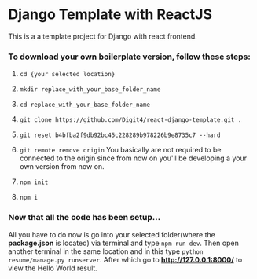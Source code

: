 # Django Template with ReactJS

This is a a template project for Django with react frontend.

### To download your own boilerplate version, follow these steps:

1. `cd {your selected location}`
1. `mkdir replace_with_your_base_folder_name`
1. `cd replace_with_your_base_folder_name`
1. `git clone https://github.com/Digit4/react-django-template.git .`
1. `git reset b4bfba2f9db92bc45c228289b978226b9e8735c7 --hard`
1. `git remote remove origin`
   You basically are not required to be connected to the origin since from now on you'll be developing a your own version from now on.

1. `npm init`
1. `npm i`

### Now that all the code has been setup...

All you have to do now is go into your selected folder(where the **package.json** is located) via terminal and type `npm run dev`.
Then open another terminal in the same location and in this type `python resume/manage.py runserver`. After which go to **http://127.0.0.1:8000/** to view the Hello World result.
